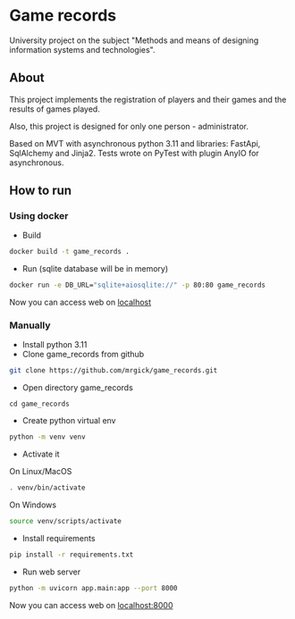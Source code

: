
# Game records
University project on the subject "Methods and means of designing information systems and technologies".

## About
This project implements the registration of players and their games and the results of games played. 

Also, this project is designed for only one person - administrator.

Based on MVT with asynchronous python 3.11 and libraries: FastApi, SqlAlchemy and Jinja2. Tests wrote on PyTest with plugin AnyIO for asynchronous.

## How to run

### Using docker
- Build
```bash
docker build -t game_records .
```
- Run (sqlite database will be in memory)
```bash
docker run -e DB_URL="sqlite+aiosqlite://" -p 80:80 game_records
```
Now you can access web on [localhost](http://127.0.0.1:80)

### Manually
- Install python 3.11
- Clone game_records from github
```bash
git clone https://github.com/mrgick/game_records.git
```
- Open directory game_records
```
cd game_records
```
- Create python virtual env
```bash
python -m venv venv
```
- Activate it
    
On Linux/MacOS

```bash
. venv/bin/activate
```

On Windows

```bash
source venv/scripts/activate
```
- Install requirements
```bash
pip install -r requirements.txt
```
- Run web server
```bash
python -m uvicorn app.main:app --port 8000
```

Now you can access web on [localhost:8000](http://127.0.0.1:8000)